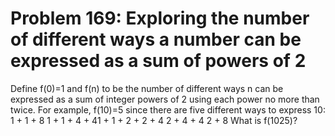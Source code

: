 # Problem 169: Exploring the number of different ways a number can be expressed as a sum of powers of 2
Define f(0)=1 and f(n) to be the number of different ways n can be
expressed as a sum of integer powers of 2 using each power no more than
twice. For example, f(10)=5 since there are five different ways to
express 10: 1 + 1 + 8 1 + 1 + 4 + 41 + 1 + 2 + 2 + 4 2 + 4 + 4 2 + 8
What is f(1025)?
